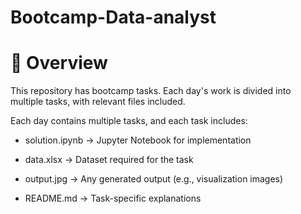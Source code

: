 # Bootcamp-Data-analyst

# 📌 Overview

This repository has bootcamp tasks. Each day's work is divided into multiple tasks, with relevant files included.

Each day contains multiple tasks, and each task includes:

* solution.ipynb -> Jupyter Notebook for implementation 

* data.xlsx -> Dataset required for the task 

* output.jpg -> Any generated output (e.g., visualization images) 

* README.md -> Task-specific explanations 


